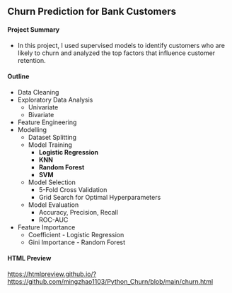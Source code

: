 ## Churn Prediction for Bank Customers

#### Project Summary 

- In this project, I used supervised models to identify customers who are likely to churn and analyzed the top factors that influence customer retention.

#### Outline

-   Data Cleaning   
-   Exploratory Data Analysis
    - Univariate
    - Bivariate
-   Feature Engineering
-   Modelling
    - Dataset Splitting
    - Model Training
        - **Logistic Regression**
        - **KNN**
        - **Random Forest**
        - **SVM**  
    - Model Selection
        - 5-Fold Cross Validation
        - Grid Search for Optimal Hyperparameters
    - Model Evaluation
        - Accuracy, Precision, Recall
        - ROC-AUC
-   Feature Importance
    - Coefficient - Logistic Regression
    - Gini Importance - Random Forest

#### HTML Preview

https://htmlpreview.github.io/?https://github.com/mingzhao1103/Python_Churn/blob/main/churn.html


